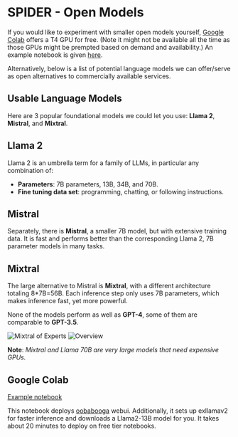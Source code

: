 # SPIDER - Open Models
If you would like to experiment with smaller open models yourself, [Google Colab](https://colab.research.google.com/) offers a T4 GPU for free. (Note it might not be available all the time as those GPUs might be prempted based on demand and availability.) An example notebook is given [here](#google-colab).

Alternatively, below is a list of potential language models we can offer/serve as open alternatives to commercially available services.

## Usable Language Models

Here are 3 popular foundational models we could let you use: **Llama 2**, **Mistral**, and **Mixtral**.

## Llama 2
Llama 2 is an umbrella term for a family of LLMs, in particular any combination of:
- **Parameters**: 7B parameters, 13B, 34B, and 70B.
- **Fine tuning data set**: programming, chatting, or following instructions.

## Mistral
Separately, there is **Mistral**, a smaller 7B model, but with extensive training data. It is fast and performs better than the corresponding Llama 2, 7B parameter models in many tasks.

## Mixtral
The large alternative to Mistral is **Mixtral**, with a different architecture totaling 8\*7B=56B. Each inference step only uses 7B parameters, which makes inference fast, yet more powerful.

None of the models perform as well as **GPT-4**, some of them are comparable to **GPT-3.5**.

![Mixtral of Experts](https://mistral.ai/images/news/mixtral-of-experts/open_models.png)
![Overview](https://mistral.ai/images/news/mixtral-of-experts/overview.png)

**Note**: *Mixtral and Llama 70B are very large models that need expensive GPUs.*

## Google Colab

[Example notebook](https://colab.research.google.com/drive/16R4S3UVkKciJLe1h6ai_syb7DoHgXKOg)

This notebook deploys [oobabooga](https://github.com/oobabooga/text-generation-webui) webui. Additionally, it sets up exllamav2 for faster inference and downloads a Llama2-13B model for you. It takes about 20 minutes to deploy on free tier notebooks.
